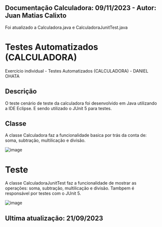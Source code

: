 ## Documentação Calculadora: 09/11/2023 - Autor: Juan Matias Calixto
Foi atualizado a Calculadora.java e CalculadoraJunitTest.java

# Testes Automatizados (CALCULADORA)
Exercício individual - Testes Automatizados (CALCULADORA) - DANIEL OHATA

## Descrição
O teste cenário de teste da calculadora foi desenvolvido em Java utilizando a IDE Eclipse. E sendo utilizado o JUnit 5 para testes.

## Classe
A classe Calculadora faz a funcionalidade basica por trás da conta de: soma, subtração, multilicação e divisão.

![image](https://github.com/juanmatias1/testeAutomatizadoCALCULADORA/assets/82182479/57bd9cad-e23a-4fdd-98ca-71290ea283d8)

# Teste
A classe CalculadoraJunitTest faz a funcionalidade de mostrar as operações: soma, subtração, multilicação e divisão. Tambpem é responsável por testes com o JUnit 5.

![image](https://github.com/juanmatias1/testeAutomatizadoCALCULADORA/assets/82182479/3fbaba8a-af53-4d62-9a14-ad24494af9ef)


## Ultima atualização: 21/09/2023
